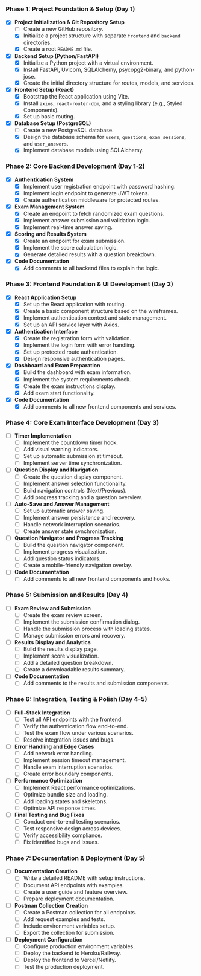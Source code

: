 ### **Phase 1: Project Foundation & Setup (Day 1)**
*   [x] **Project Initialization & Git Repository Setup**
    *   [ ] Create a new GitHub repository.
    *   [x] Initialize a project structure with separate `frontend` and `backend` directories.
    *   [x] Create a root `README.md` file.
*   [x] **Backend Setup (Python/FastAPI)**
    *   [x] Initialize a Python project with a virtual environment.
    *   [x] Install FastAPI, Uvicorn, SQLAlchemy, psycopg2-binary, and python-jose.
    *   [x] Create the initial directory structure for routes, models, and services.
*   [x] **Frontend Setup (React)**
    *   [x] Bootstrap the React application using Vite.
    *   [x] Install `axios`, `react-router-dom`, and a styling library (e.g., Styled Components).
    *   [x] Set up basic routing.
*   [x] **Database Setup (PostgreSQL)**
    *   [ ] Create a new PostgreSQL database.
    *   [x] Design the database schema for `users`, `questions`, `exam_sessions`, and `user_answers`.
    *   [x] Implement database models using SQLAlchemy.

### **Phase 2: Core Backend Development (Day 1-2)**
*   [x] **Authentication System**
    *   [x] Implement user registration endpoint with password hashing.
    *   [x] Implement login endpoint to generate JWT tokens.
    *   [x] Create authentication middleware for protected routes.
*   [x] **Exam Management System**
    *   [x] Create an endpoint to fetch randomized exam questions.
    *   [x] Implement answer submission and validation logic.
    *   [x] Implement real-time answer saving.
*   [x] **Scoring and Results System**
    *   [x] Create an endpoint for exam submission.
    *   [x] Implement the score calculation logic.
    *   [x] Generate detailed results with a question breakdown.
*   [x] **Code Documentation**
    *   [x] Add comments to all backend files to explain the logic.

### **Phase 3: Frontend Foundation & UI Development (Day 2)**
*   [x] **React Application Setup**
    *   [x] Set up the React application with routing.
    *   [x] Create a basic component structure based on the wireframes.
    *   [x] Implement authentication context and state management.
    *   [x] Set up an API service layer with Axios.
*   [x] **Authentication Interface**
    *   [x] Create the registration form with validation.
    *   [x] Implement the login form with error handling.
    *   [x] Set up protected route authentication.
    *   [x] Design responsive authentication pages.
*   [x] **Dashboard and Exam Preparation**
    *   [x] Build the dashboard with exam information.
    *   [x] Implement the system requirements check.
    *   [x] Create the exam instructions display.
    *   [x] Add exam start functionality.
*   [x] **Code Documentation**
    *   [x] Add comments to all new frontend components and services.

### **Phase 4: Core Exam Interface Development (Day 3)**
*   [ ] **Timer Implementation**
    *   [ ] Implement the countdown timer hook.
    *   [ ] Add visual warning indicators.
    *   [ ] Set up automatic submission at timeout.
    *   [ ] Implement server time synchronization.
*   [ ] **Question Display and Navigation**
    *   [ ] Create the question display component.
    *   [ ] Implement answer selection functionality.
    *   [ ] Build navigation controls (Next/Previous).
    *   [ ] Add progress tracking and a question overview.
*   [ ] **Auto-Save and Answer Management**
    *   [ ] Set up automatic answer saving.
    *   [ ] Implement answer persistence and recovery.
    *   [ ] Handle network interruption scenarios.
    *   [ ] Create answer state synchronization.
*   [ ] **Question Navigator and Progress Tracking**
    *   [ ] Build the question navigator component.
    *   [ ] Implement progress visualization.
    *   [ ] Add question status indicators.
    *   [ ] Create a mobile-friendly navigation overlay.
*   [ ] **Code Documentation**
    *   [ ] Add comments to all new frontend components and hooks.

### **Phase 5: Submission and Results (Day 4)**
*   [ ] **Exam Review and Submission**
    *   [ ] Create the exam review screen.
    *   [ ] Implement the submission confirmation dialog.
    *   [ ] Handle the submission process with loading states.
    *   [ ] Manage submission errors and recovery.
*   [ ] **Results Display and Analytics**
    *   [ ] Build the results display page.
    *   [ ] Implement score visualization.
    *   [ ] Add a detailed question breakdown.
    *   [ ] Create a downloadable results summary.
*   [ ] **Code Documentation**
    *   [ ] Add comments to the results and submission components.

### **Phase 6: Integration, Testing & Polish (Day 4-5)**
*   [ ] **Full-Stack Integration**
    *   [ ] Test all API endpoints with the frontend.
    *   [ ] Verify the authentication flow end-to-end.
    *   [ ] Test the exam flow under various scenarios.
    *   [ ] Resolve integration issues and bugs.
*   [ ] **Error Handling and Edge Cases**
    *   [ ] Add network error handling.
    *   [ ] Implement session timeout management.
    *   [ ] Handle exam interruption scenarios.
    *   [ ] Create error boundary components.
*   [ ] **Performance Optimization**
    *   [ ] Implement React performance optimizations.
    *   [ ] Optimize bundle size and loading.
    *   [ ] Add loading states and skeletons.
    *   [ ] Optimize API response times.
*   [ ] **Final Testing and Bug Fixes**
    *   [ ] Conduct end-to-end testing scenarios.
    *   [ ] Test responsive design across devices.
    *   [ ] Verify accessibility compliance.
    *   [ ] Fix identified bugs and issues.

### **Phase 7: Documentation & Deployment (Day 5)**
*   [ ] **Documentation Creation**
    *   [ ] Write a detailed README with setup instructions.
    *   [ ] Document API endpoints with examples.
    *   [ ] Create a user guide and feature overview.
    *   [ ] Prepare deployment documentation.
*   [ ] **Postman Collection Creation**
    *   [ ] Create a Postman collection for all endpoints.
    *   [ ] Add request examples and tests.
    *   [ ] Include environment variables setup.
    *   [ ] Export the collection for submission.
*   [ ] **Deployment Configuration**
    *   [ ] Configure production environment variables.
    *   [ ] Deploy the backend to Heroku/Railway.
    *   [ ] Deploy the frontend to Vercel/Netlify.
    *   [ ] Test the production deployment.
